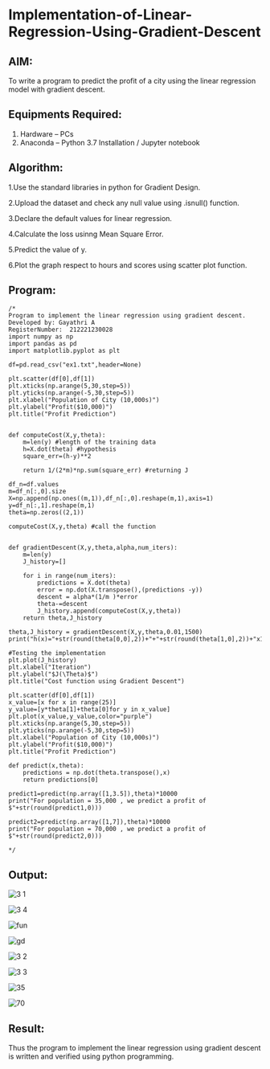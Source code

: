 # Implementation-of-Linear-Regression-Using-Gradient-Descent

## AIM:
To write a program to predict the profit of a city using the linear regression model with gradient descent.

## Equipments Required:
1. Hardware – PCs
2. Anaconda – Python 3.7 Installation / Jupyter notebook

## Algorithm:

1.Use the standard libraries in python for Gradient Design.

2.Upload the dataset and check any null value using .isnull() function.

3.Declare the default values for linear regression.

4.Calculate the loss usinng Mean Square Error.

5.Predict the value of y.

6.Plot the graph respect to hours and scores using scatter plot function.

## Program:
```
/*
Program to implement the linear regression using gradient descent.
Developed by: Gayathri A
RegisterNumber:  212221230028
import numpy as np
import pandas as pd
import matplotlib.pyplot as plt

df=pd.read_csv("ex1.txt",header=None)

plt.scatter(df[0],df[1])
plt.xticks(np.arange(5,30,step=5))
plt.yticks(np.arange(-5,30,step=5))
plt.xlabel("Population of City (10,000s)")
plt.ylabel("Profit($10,000)")
plt.title("Profit Prediction")


def computeCost(X,y,theta):
    m=len(y) #length of the training data
    h=X.dot(theta) #hypothesis
    square_err=(h-y)**2
    
    return 1/(2*m)*np.sum(square_err) #returning J

df_n=df.values
m=df_n[:,0].size
X=np.append(np.ones((m,1)),df_n[:,0].reshape(m,1),axis=1)
y=df_n[:,1].reshape(m,1)
theta=np.zeros((2,1))

computeCost(X,y,theta) #call the function


def gradientDescent(X,y,theta,alpha,num_iters):
    m=len(y)
    J_history=[]
    
    for i in range(num_iters):
        predictions = X.dot(theta)
        error = np.dot(X.transpose(),(predictions -y))
        descent = alpha*(1/m )*error
        theta-=descent
        J_history.append(computeCost(X,y,theta))
    return theta,J_history

theta,J_history = gradientDescent(X,y,theta,0.01,1500)
print("h(x)="+str(round(theta[0,0],2))+"+"+str(round(theta[1,0],2))+"x1")

#Testing the implementation
plt.plot(J_history)
plt.xlabel("Iteration")
plt.ylabel("$J(\Theta)$")
plt.title("Cost function using Gradient Descent")

plt.scatter(df[0],df[1])
x_value=[x for x in range(25)]
y_value=[y*theta[1]+theta[0]for y in x_value]
plt.plot(x_value,y_value,color="purple")
plt.xticks(np.arange(5,30,step=5))
plt.yticks(np.arange(-5,30,step=5))
plt.xlabel("Population of City (10,000s)")
plt.ylabel("Profit($10,000)")
plt.title("Profit Prediction")

def predict(x,theta):
    predictions = np.dot(theta.transpose(),x)
    return predictions[0]

predict1=predict(np.array([1,3.5]),theta)*10000
print("For population = 35,000 , we predict a profit of $"+str(round(predict1,0)))

predict2=predict(np.array([1,7]),theta)*10000
print("For population = 70,000 , we predict a profit of $"+str(round(predict2,0)))

*/
```

## Output:

![3 1](https://user-images.githubusercontent.com/94154854/194892137-21f67f41-94c2-4254-92bb-2007a4a292d8.png)

![3 4](https://user-images.githubusercontent.com/94154854/194892665-fa9d98fc-8c34-4b85-b65d-93b395122362.png)

![fun](https://user-images.githubusercontent.com/94154854/201478957-7d52c5c3-7704-46ee-89d4-ef4e52ea4953.png)

![gd](https://user-images.githubusercontent.com/94154854/201478966-285ea163-cff0-4ef5-b20b-4ffc9fb35431.png)

![3 2](https://user-images.githubusercontent.com/94154854/194892171-dc041b86-e7e4-47a1-9f94-731280757bb2.png)

![3 3](https://user-images.githubusercontent.com/94154854/194892202-8b5bad38-0b91-49bb-bb16-32f2a63ec6af.png)

![35](https://user-images.githubusercontent.com/94154854/201478988-541eaffe-9fb1-4445-86b7-55e83acee024.png)

![70](https://user-images.githubusercontent.com/94154854/201478994-c9f93f9d-7278-44ba-8e55-8404d5303891.png)

## Result:
Thus the program to implement the linear regression using gradient descent is written and verified using python programming.
